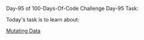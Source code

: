 Day-95 of 100-Days-Of-Code Challenge
Day-95 Task:

Today's task is to learn about:

[Mutating Data](https://nextjs.org/learn/dashboard-app/mutating-data)